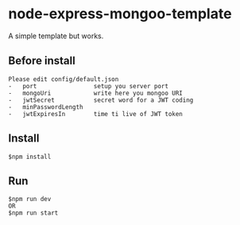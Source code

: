# node-express-mongoo-template

A simple template but works.

## Before install

    Please edit config/default.json
    -   port                setup you server port
    -   mongoUri            write here you mongoo URI
    -   jwtSecret           secret word for a JWT coding
    -   minPasswordLength
    -   jwtExpiresIn        time ti live of JWT token
    
## Install

    $npm install
    
## Run

    $npm run dev
    OR
    $npm run start    
    
    
    